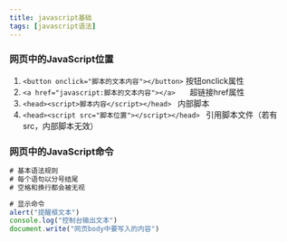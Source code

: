 ```yaml
---
title: javascript基础
tags: [javascript语法]
---
```






### 网页中的JavaScript位置

1. ```<button onclick="脚本的文本内容"></button>```   按钮onclick属性
2. ```<a href="javascript:脚本的文本内容"></a>   ```  超链接href属性
3. ```<head><script>脚本内容</script></head> ```  内部脚本
4. ```<head><script src="脚本位置"></script></head> ```  引用脚本文件（若有src，内部脚本无效）

### 网页中的JavaScript命令

```JavaScript
# 基本语法规则
# 每个语句以分号结尾
# 空格和换行都会被无视

# 显示命令
alert("提醒框文本")
console.log("控制台输出文本")
document.write("网页body中要写入的内容")
```

